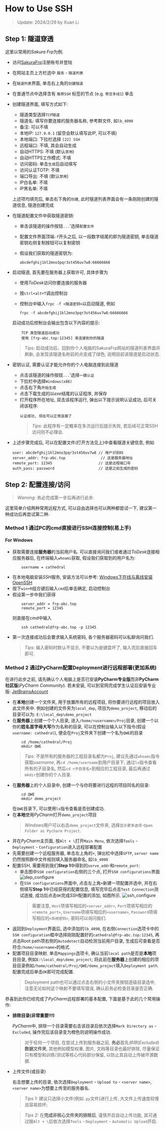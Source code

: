 # How to Use SSH
> Update: 2024/2/29 by Xuan Li

## Step 1: 隧道穿透
这里以常用的*Sakura Frp*为例.
- 访问[SakuraFrp](https://www.natfrp.com/user/)注册账号并登陆
- 在网站主页上方栏选中 `服务` - `隧道列表`
- 在`隧道列表`界面, 单击右上角的`创建隧道`
- 在普通节点中选择含有 `推荐SSH` 标签的节点 (e.g. `枣庄多线1`) 单击 
- 创建隧道界面, 填写方式如下:
    - 隧道类型选择`TCP隧道`
    - 隧道名: 填写你要连接的服务器名称, 参考群文件, 如`lb_4090`
    - 备注: 可以不填
    - 本地IP: `127.0.0.1` (留空会默认填写此IP, 可以不填)
    - 本地端口: 下拉栏选择 `[22] SSH`
    - 远程端口: 不填, 其会自动生成
    - 自动HTTPS: 不填 (默认`禁用`)
    - 自动HTTPS工作模式: 不填
    - 访问密码: 单击`生成`后自动填写
    - 访问认证TOTP: 不填
    - 端口导出: 不填 (默认`禁用`)
    - IP白名单: 不填
    - IP黑名单: 不填

    上述项均填完后, 单击右下角的`创建`, 此时隧道列表界面会有一条刚刚创建的隧道信息, 隧道创建完成
- 在隧道配置文件中获取隧道密钥:
    - 单击该隧道的操作按钮`...`'选择`配置文件`
    - 配置文件界面顶端`-f`开头之后, 以一段数字结尾的即为隧道密钥, 单击隧道密钥右侧复制按钮可以复制密钥
    - 假设我们获取的隧道密钥为:
        
        `abcdefghij1kl2mno3pqr3st456uv7w8:66666666 `

- 启动隧道, 首先要在服务器上获取许可, 具体步骤为
    - 使用*ToDesk*访问你要连接的服务器
    - 按`ctrl+alt+T`调出控制台
    - 控制台中输入`frpc -f <隧道密钥>`以启动隧道, 例如
  
        `frpc -f abcdefghij1kl2mno3pqr3st456uv7w8:66666666`
    
    启动成功后控制台会输出包含以下内容的提示:
    ```
        TCP 类型隧道启动成功
        使用 [frp-abc.top:12345] 来连接到你的隧道
    ```
    > *Tips*: 启动成功后，回到你个人电脑的SakuraFrp网站的隧道列表界面并刷新, 会发现该隧道名称前的点变成了绿色, 说明目前该隧道是启动状态.
- 密钥认证, 需要认证才能允许你的个人电脑连接到此隧道
  - 点击该隧道的操作按钮`...`'选择`一键认证`
  - 下拉栏中选择`Windows(x86)`
  - 点击右下角`开始生成`
  - 点击下载生成的以*exe*结尾的认证程序, 并保存
  - 打开程序所在地址, 双击该程序运行, 弹出以下提示说明认证成功, 后可关闭该程序:
    ```
    认证成功, 现在可以正常连接了
    ```
    > *Tips*: 此程序有一定概率在多次运行后提示失败, 若后续可正常SSH访问则不必理会.
- 上述步骤完成后, 可以在配置文件(打开方法见上)中查看隧道关键信息, 例如
    ```
    user: abcdefghij1kl2mno3pqr3st456uv7w8 // 用户识别码
    server_addr: frp-abc.top                // 这是服务器地址
    remote_port: 12345                     // 这是远程端口号
    auth_pass: password                    // 这是之前生成的密码
    ```
## Step 2: 配置连接/访问
> *Warning*: 务必完成第一步后再进行此步.

这里简单介绍两种常用远程方式, 可以自由选择也可以两种都尝试一下, 建议第一种成功后再尝试第二种.

### Method 1 通过PC的cmd直接进行SSH连接控制(易上手) 
#### For Windows 
- 获取需要连接**服务器**的当前用户名. 可以直接询问我们或者通过*ToDesk*连接相应服务器后, 在终端输入`whoami`获取, 假设我们获取到的用户名为:
    ```
        username = cathedral
    ```
- 在本地电脑安装*SSH*服务, 安装方法可以参考:
[Windows下在线与离线安装OpenSSH](https://zhuanlan.zhihu.com/p/666273532)
- 按下`win+R`组合键后输入`cmd`后单击确定, 启动控制台
- 假设第一步中我们获得
    ```
        server_addr = frp-abc.top
        remote_port = 12345
    ```
    则直接在cmd中输入
    ```
        ssh cathedral@frp-abc.top -p 12345 
    ```
- 第一次连接成功后会要求输入系统密码, 各个服务器密码可以私聊询问我们.
    > *Tips*: 输入密码时默认不显示, 不要以为是键盘坏了, 输入完后直接回车即可. 

### Method 2 通过PyCharm配置Deployment进行远程部署(更加系统)
在进行此步之前, 请先确认个人电脑上是否已安装**PyCharm专业版**而非**PyCharm社区版**(*PyCharm Community*). 若未安装, 可以到官网完成学生认证后安装专业版: [JetBrainsAccount](https://account.jetbrains.com/licenses)

- 在**本地**创建一个文件夹, 用于放置所有的远程项目, 将你要进行远程的项目放入此文件夹中. 例如创建的文件夹为`local_dep`, 项目为`demo_project`, 移动后的目录可以为: `E:\local_dep\demo_project`
- 在**服务器**上创建一个个人目录, 进入`/home/<username>/Proj`目录, 创建一个以你的**姓名首字母大写**作为名称的目录, 可以在控制台输入以下指令(假设`username: cathedral`), 便会在`Proj`文件夹下创建一个名为`QWE`的目录
    ```
        cd /home/cathedral/Proj
        mkdir QWE
    ```
    > *Tips*: 不是所有的服务器的工程目录名都为`Proj`, 建议先通过`whoami`指令获取*username*, 再`cd /home/username`到用户目录下, 通过`ls`指令查看所有的子目录名, 然后`cd <子目录名>`到相应的工程目录, 最后再通过`mkdir`创建你的个人目录.
- 在**服务器**上的个人目录中, 创建一个与你将要进行远程的项目同名的目录:
    ```
        cd QWE
        mkdir demo_project
    ```
    在`QWE`目录下, 可以使用`ls`指令查看是否创建成功.
- 在**本地**使用*PyCharm*打开`demo_project`项目
  > *Windows*用户可以右击`demo_project`文件夹, 选择`显示更多选项`-`Open Folder as Pycharm Project`.
- 并在*PyCharm*主页面, 按`Alt + \`打开`Main Menu`, 依次选择`Tools` - `Deployment` - `Configuration`进入远程部署配置
- 先需要创建一个远程服务器, 单击左上角的`+`, 弹出栏中选择`SFTP`, `server name`仍然按照群中文件规则填入服务器命名, 如`lb_4090`
- 配置SSH, 需要用到我们**Step 1**中得到的`serve_addr`和`remote_port`:
  - 单击图中`SSH configuration`右侧的三个点, 打开`SSH configurations`界面
    ![dep_configure](./imgs/dep_config_img.png)
  - 在`SSH configurations`界面中, 点击左上角`+`新建一项配置并选中, 并在右侧填写**Step 1**中已经获得的配置信息, 填写完毕后点击`Test Connection`测试连接, 成功后点击`OK`完成*SSH*配置的添加, 如图所示.
    ![ssh_configure](./imgs/ssh_config_img.png)
    > 需要注意, `Host`项填写相应的`<server_addr>`, `Port`项填写相应的`<remote_port>`, `Username`项填写相应的`<username>`, `Password`项填写相应的`<系统密码>`, 密码可以询问我们. 
- 返回到`Deployment`界面后, 选中添加的`lb_4090`, 在右侧`Connection`选项卡中的`SSH configuration`框中选择刚刚配置好的`cathedral@frp-abc.top:12345`, 再点击Root path项右侧的`Autodetect`自动检测当前用户目录, 生成后可查看是否符合`/home/<username>`的格式.
- 配置项目目录映射. 单击`Mappings`选项卡, 确认当前`local path`是否是**本地**项目目录, 例如`E:\local_dep\demo_project`; 将此前在**服务器**上创建的相应的项目目录例如`/home/cathedral/Proj/QWE/demo_project`填入`Deployment path`. 配置完成后单击`OK`即可完成配置. 
    > Deployment path也可以通过点击右侧的小文件夹按钮逐级目录选中, 注意无论如何这个映射不要填写错误, 确认前务必检查目录是否正确.

恭喜到此你已经完成了*PyCharm*远程部署的基本配置, 下面是基于此的几个常用操作:
- **排除目录(非常重要!!!)**
    
    *PyCharm*中, 排除一个目录需要右击该目录后依次选择`Mark Directory as` - `Excluded`, 操作完后该目录变为橙色则说明操作成功.
    > 对于任何一个项目, 在尝试上传到服务器之前, **务必**首先*排除*(*Excluded*)**数据文件夹**, 其他例如模型权重, 图片, 文档等目录也最好排除, 尽量保证只有模型和训练/测试等核心代码部分保留, 以防止其自动上传破坏源数据.
- 上传文件(或目录)
  
  右击想要上传的目录, 依次选择`Deployment` - `Upload to` - `<server name>`, `<server name>`为想要上传至的服务器名.
    > *Tips 1:* 建议只选择小文件(例如`.py`文件)进行上传, 大文件上传速度较慢且容易损坏;

    > *Tips 2:* 在**完成非核心文件夹的排除后**, 谨慎开启自动上传功能, 其可通过按`Alt + \`后依次选择`Tools` - `Deployment` - `Automatic Upload`开启.